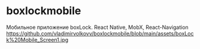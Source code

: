 # boxlockmobile
Мобильное приложение boxLock. React Native, MobX, React-Navigation
https://github.com/vladimirvolkovv/boxlockmobile/blob/main/assets/boxLock%20Mobile_Screen1.jpg
